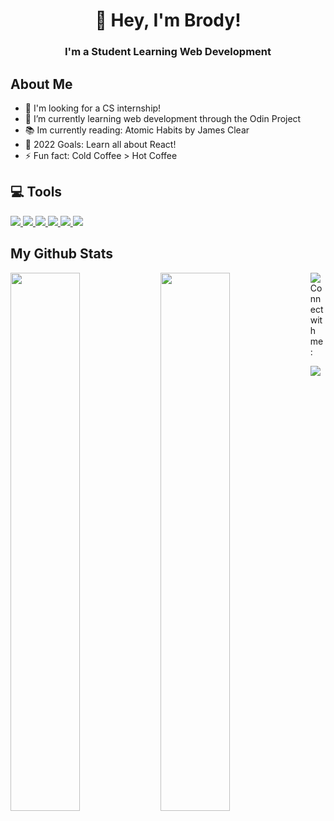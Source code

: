 <h1 align="center">👋 Hey, I'm Brody!</h1>
<h3 align="center">I'm a Student Learning Web Development</h3>

## About Me
- 🔭 I'm looking for a CS internship!
- 🌱 I’m currently learning web development through the Odin Project
- 📚 Im currently reading: Atomic Habits by James Clear
- 🥅 2022 Goals: Learn all about React!
- ⚡ Fun fact: Cold Coffee > Hot Coffee

## 💻 Tools
<p align="left"> 
    <a href="https://developer.mozilla.org/en-US/docs/Web/JavaScript" target="_blank"> <img src="https://img.icons8.com/color/48/000000/javascript.png"/> </a> 
    <a href="https://www.w3.org/html/" target="_blank"> <img src="https://img.icons8.com/color/48/000000/html-5.png"/> </a> 
    <a href="https://www.w3schools.com/css/" target="_blank"> <img src="https://img.icons8.com/color/48/000000/css3.png"/> </a> 
    <a href="https://git-scm.com/" target="_blank"> <img src="https://img.icons8.com/color/48/000000/git.png"/> </a> 
    <a href="" target="_blank"> <img src="https://img.icons8.com/color/48/000000/react-native.png"/> </a> 
    <img src="https://img.icons8.com/color/48/000000/chakra-ui.png"/>
</p>

## My Github Stats

<img align="left" width="47%" src="https://github-readme-stats.vercel.app/api?username=FrostandIce&show_icons=true&theme=dracula" />
<img align="left" width="47%" src="https://github-readme-stats.vercel.app/api/top-langs/?username=FrostandIce&layout=compact&theme=dracula" />
<img src="https://komarev.com/ghpvc/?username=FrostandIce&color=dd6387&style=for-the-badge />

## Connect with me:
<p align="left">
<a href = "https://www.linkedin.com/in/BrodyPen/"><img src="https://img.icons8.com/fluent/48/000000/linkedin.png"/></a>
</p>
